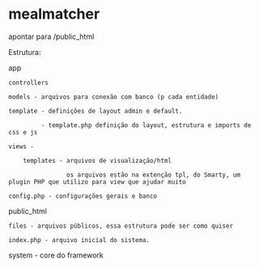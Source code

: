 # mealmatcher

apontar para /public_html

Estrutura:

app

    controllers

    models - arquivos para conexão com banco (p cada entidade)

    template - definições de layout admin e default.

             - template.php definição do layout, estrutura e imports de css e js

    views -

        templates - arquivos de visualização/html

                    os arquivos estão na extenção tpl, do Smarty, um plugin PHP que utilizo para view que ajudar muito

    config.php - configurações gerais e banco

public_html

    files - arquivos públicos, essa estrutura pode ser como quiser

    index.php - arquivo inicial do sistema.

system - core do framework

